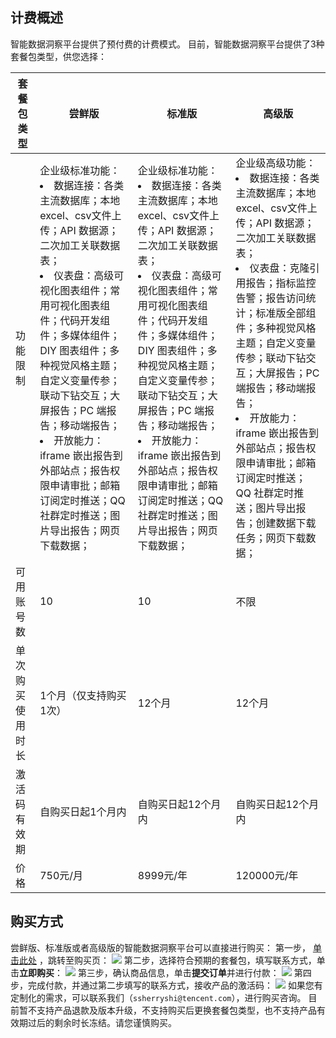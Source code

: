 ## 计费概述
智能数据洞察平台提供了预付费的计费模式。
目前，智能数据洞察平台提供了3种套餐包类型，供您选择：

|套餐包类型	|尝鲜版|	标准版|	高级版|
|--|--|--|--|
|功能限制	|企业级标准功能：<li>	数据连接：各类主流数据库；本地excel、csv文件上传；API 数据源；二次加工关联数据表；</li><li>	仪表盘：高级可视化图表组件；常用可视化图表组件；代码开发组件；多媒体组件；DIY 图表组件；多种视觉风格主题；自定义变量传参；联动下钻交互；大屏报告；PC 端报告；移动端报告；</li><li>	开放能力：iframe 嵌出报告到外部站点；报告权限申请审批；邮箱订阅定时推送；QQ 社群定时推送；图片导出报告；网页下载数据；	|企业级标准功能：</li><li>	数据连接：各类主流数据库；本地excel、csv文件上传；API 数据源；二次加工关联数据表；</li><li>	仪表盘：高级可视化图表组件；常用可视化图表组件；代码开发组件；多媒体组件；DIY 图表组件；多种视觉风格主题；自定义变量传参；联动下钻交互；大屏报告；PC 端报告；移动端报告；</li><li>	开放能力：iframe 嵌出报告到外部站点；报告权限申请审批；邮箱订阅定时推送；QQ 社群定时推送；图片导出报告；网页下载数据；</li>	|企业级高级功能：<li>	数据连接：各类主流数据库；本地excel、csv文件上传；API 数据源；二次加工关联数据表；</li><li>	仪表盘：克隆引用报告；指标监控告警；报告访问统计；标准版全部组件；多种视觉风格主题；自定义变量传参；联动下钻交互；大屏报告；PC 端报告；移动端报告；</li><li>	开放能力：iframe 嵌出报告到外部站点；报告权限申请审批；邮箱订阅定时推送；QQ 社群定时推送；图片导出报告；创建数据下载任务；网页下载数据；</li>
|可用账号数	|10	|10|	不限|
|单次购买使用时长	|1个月（仅支持购买1次）|	12个月	|12个月|
|激活码有效期|	自购买日起1个月内|	自购买日起12个月内|	自购买日起12个月内|
|价格	|750元/月|	8999元/年	|120000元/年|


## 购买方式
尝鲜版、标准版或者高级版的智能数据洞察平台可以直接进行购买：
第一步， [单击此处](https://buy.cloud.tencent.com/tbdt) ，跳转至购买页：
![](https://qcloudimg.tencent-cloud.cn/raw/6465ecc5690883ff520040d769f91cd1.png)
第二步，选择符合预期的套餐包，填写联系方式，单击**立即购买**：
![](https://qcloudimg.tencent-cloud.cn/raw/9a1332625566cb042e1f7f0d614f29ac.png)
第三步，确认商品信息，单击**提交订单**并进行付款：
![](https://qcloudimg.tencent-cloud.cn/raw/5249edf399eac7901f1b11932edc0b17.png)
第四步，完成付款，并通过第二步填写的联系方式，接收产品的激活码：
![](https://qcloudimg.tencent-cloud.cn/raw/3c4d12198b83891c4ffa39ba586d3093.png)
如果您有定制化的需求，可以联系我们（`ssherryshi@tencent.com`），进行购买咨询。
目前暂不支持产品退款及版本升级，不支持购买后更换套餐包类型，也不支持产品有效期过后的剩余时长冻结。请您谨慎购买。
